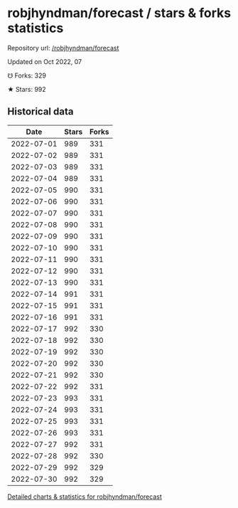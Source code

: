 # robjhyndman/forecast / stars & forks statistics

Repository url: [/robjhyndman/forecast](https://github.com/robjhyndman/forecast)

Updated on Oct 2022, 07

☋ Forks: 329

★ Stars: 992

## Historical data
| Date | Stars | Forks |
|------|-------|-------|
| 2022-07-01 | 989 | 331 | 
| 2022-07-02 | 989 | 331 | 
| 2022-07-03 | 989 | 331 | 
| 2022-07-04 | 989 | 331 | 
| 2022-07-05 | 990 | 331 | 
| 2022-07-06 | 990 | 331 | 
| 2022-07-07 | 990 | 331 | 
| 2022-07-08 | 990 | 331 | 
| 2022-07-09 | 990 | 331 | 
| 2022-07-10 | 990 | 331 | 
| 2022-07-11 | 990 | 331 | 
| 2022-07-12 | 990 | 331 | 
| 2022-07-13 | 990 | 331 | 
| 2022-07-14 | 991 | 331 | 
| 2022-07-15 | 991 | 331 | 
| 2022-07-16 | 991 | 331 | 
| 2022-07-17 | 992 | 330 | 
| 2022-07-18 | 992 | 330 | 
| 2022-07-19 | 992 | 330 | 
| 2022-07-20 | 992 | 330 | 
| 2022-07-21 | 992 | 330 | 
| 2022-07-22 | 992 | 331 | 
| 2022-07-23 | 993 | 331 | 
| 2022-07-24 | 993 | 331 | 
| 2022-07-25 | 993 | 331 | 
| 2022-07-26 | 993 | 331 | 
| 2022-07-27 | 992 | 331 | 
| 2022-07-28 | 992 | 330 | 
| 2022-07-29 | 992 | 329 | 
| 2022-07-30 | 992 | 329 | 


[Detailed charts & statistics for robjhyndman/forecast](https://reviewgithub.com/rep/robjhyndman/forecast)
